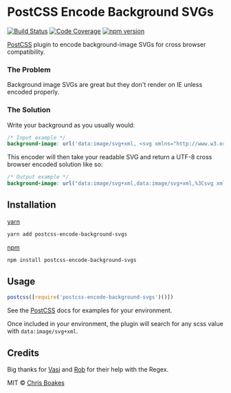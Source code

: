 # PostCSS Encode Background SVGs
[![Build Status][travis-badge]][travis-link] [![Code Coverage][codecov-badge]][codecov-link] [![npm version][npm-badge-version]][npm-link]

[npm-badge-version]: https://img.shields.io/npm/v/postcss-encode-background-svgs.svg
[npm-link]: https://www.npmjs.com/package/postcss-encode-background-svgs
[travis-badge]: https://travis-ci.org/chrisboakes/postcss-encode-background-svgs.svg?branch=master
[travis-link]: https://travis-ci.org/chrisboakes/postcss-encode-background-svgs
[codecov-badge]: https://codecov.io/gh/chrisboakes/postcss-encode-background-svgs/branch/master/graph/badge.svg
[codecov-link]: https://codecov.io/gh/chrisboakes/postcss-encode-background-svgs

[PostCSS](https://github.com/postcss/postcss) plugin to encode background-image SVGs for cross browser compatibility.

### The Problem
Background image SVGs are great but they don't render on IE unless encoded properly.

### The Solution
Write your background as you usually would:

```scss
/* Input example */
background-image: url('data:image/svg+xml, <svg xmlns="http://www.w3.org/2000/svg"></svg>');
```
This encoder will then take your readable SVG and return a UTF-8 cross browser encoded solution like so:

```scss
/* Output example */
background-image: url("data:image/svg+xml,data:image/svg+xml,%3Csvg xmlns='http://www.w3.org/2000/svg'%3E%3C/svg%3E");
```

## Installation
[yarn](https://yarnpkg.com/en/)

```sh
yarn add postcss-encode-background-svgs
```

[npm](https://www.npmjs.com/)

```sh
npm install postcss-encode-background-svgs
```

## Usage
```js
postcss([require('postcss-encode-background-svgs')()])
```

See the [PostCSS](https://github.com/postcss/postcss#usage) docs for examples for your environment.

Once included in your environment, the plugin will search for any scss value with ```data:image/svg+xml```.

## Credits

Big thanks for [Vasi](https://github.com/Vasiharan) and [Rob](https://github.com/RobDWaller) for their help with the Regex.

MIT © [Chris Boakes](https://twitter.com/cboakes)
